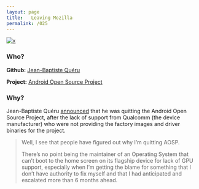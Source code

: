 ```yaml
---
layout: page
title:   Leaving Mozilla 
permalink: /025
---
```


[![x](https://img.shields.io/badge/-Lack%20of%20Support-e2062c)](/#LOS)

### Who?

**Github:** [Jean-Baptiste Quéru](https://github.com/jbqueru)

**Project:** [Android Open Source Project](https://source.android.com/)

### Why?

Jean-Baptiste Quéru [announced](https://plus.google.com/u/0/112218872649456413744/posts/9HHRURorE7g) that he was quitting the Android Open Source Project, after the lack of support from Qualcomm (the device manufacturer) who were not providing the factory images and driver binaries for the project. 

> Well, I see that people have figured out why I’m quitting AOSP.
>
> There’s no point being the maintainer of an Operating System that  can’t boot to the home screen on its flagship device for lack of GPU support, especially when I’m getting the blame for something that I  don’t have authority to fix myself and that I had anticipated and  escalated more than 6 months ahead.


